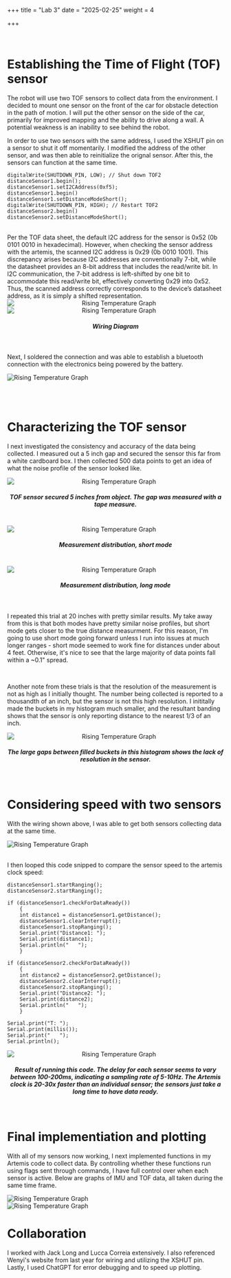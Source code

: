 +++
title = "Lab 3"
date = "2025-02-25"
weight = 4


+++

<br>

# Establishing the Time of Flight (TOF) sensor


The robot will use two TOF sensors to collect data from the environment. I decided to mount one sensor on the front of the car for obstacle detection in the path of motion. I will put the other sensor on the side of the car, primarily for improved mapping and the ability to drive along a wall. A potential weakness is an inability to see behind the robot.
<br>

In order to use two sensors with the same address, I used the XSHUT pin on a sensor to shut it off momentarily. I modified the address of the other sensor, and was then able to reinitialize the orignal sensor. After this, the sensors can function at the same time.
<br>

    digitalWrite(SHUTDOWN_PIN, LOW); // Shut down TOF2
    distanceSensor1.begin();
    distanceSensor1.setI2CAddress(0xf5);
    distanceSensor1.begin()
    distanceSensor1.setDistanceModeShort();
    digitalWrite(SHUTDOWN_PIN, HIGH); // Restart TOF2 
    distanceSensor2.begin() 
    distanceSensor2.setDistanceModeShort();
    
<br>
Per the TOF data sheet, the default I2C address for the sensor is 0x52 (0b 0101 0010 in hexadecimal). However, when checking the sensor address with the artemis, the scanned I2C address is 0x29 (0b 0010 1001). This discrepancy arises because I2C addresses are conventionally 7-bit, while the datasheet provides an 8-bit address that includes the read/write bit. In I2C communication, the 7-bit address is left-shifted by one bit to accommodate this read/write bit, effectively converting 0x29 into 0x52. Thus, the scanned address correctly corresponds to the device’s datasheet address, as it is simply a shifted representation.


<div align = "center">

<img src="/Lab3/i2cscan.png" alt="Rising Temperature Graph" style="display:block ">


<img src="/Lab3/wiring.png" alt="Rising Temperature Graph" style="display:block ">

##### Wiring Diagram

</div>

<br>

Next, I soldered the connection and was able to establish a bluetooth connection with the electronics being powered by the battery.


<img src="/Lab3/wiredpic.jpg" alt="Rising Temperature Graph" style="display:block ">

<br>
<br>
<br>


# Characterizing the TOF sensor

I next investigated the consistency and accuracy of the data being collected. I measured out a 5 inch gap and secured the sensor this far from a white cardboard box. I then collected 500 data points to get an idea of what the noise profile of the sensor looked like. 


<div align = "center">

<img src="/Lab3/sensorgap.png" alt="Rising Temperature Graph" style="display:block ">

##### TOF sensor secured 5 inches from object. The gap was measured with a tape measure.

<br>

<img src="/Lab3/shortdist.png" alt="Rising Temperature Graph" style="display:block ">

##### Measurement distribution, short mode

<br>

<img src="/Lab3/longdist.png" alt="Rising Temperature Graph" style="display:block ">

##### Measurement distribution, long mode

<br>

</div>


I repeated this trial at 20 inches with pretty similar results. My take away from this is that both modes have pretty similar noise profiles, but short mode gets closer to the true distance measurment. For this reason, I'm going to use short mode going forward unless I run into issues at much longer ranges - short mode seemed to work fine for distances under about 4 feet. Otherwise, it's nice to see that the large majority of data points fall within a ~0.1" spread.

<br>

Another note from these trials is that the resolution of the measurement is not as high as I initially thought. The number being collected is reported to a thousandth of an inch, but the sensor is not this high resolution. I inititally made the buckets in my histogram much smaller, and the resultant banding shows that the sensor is only reporting distance to the nearest 1/3 of an inch. 

<div align = "center">

<img src="/Lab3/histo.png" alt="Rising Temperature Graph" style="display:block ">

##### The large gaps between filled buckets in this histogram shows the lack of resolution in the sensor.

<br>
</div>


# Considering speed with two sensors

With the wiring shown above, I was able to get both sensors collecting data at the same time. 


<img src="/Lab3/twoTOF.png" alt="Rising Temperature Graph" style="display:block ">

<br>


I then looped this code snipped to compare the sensor speed to the artemis clock speed: 

    distanceSensor1.startRanging();
    distanceSensor2.startRanging();

    if (distanceSensor1.checkForDataReady())
        {
        int distance1 = distanceSensor1.getDistance();
        distanceSensor1.clearInterrupt();
        distanceSensor1.stopRanging();
        Serial.print("Distance1: ");
        Serial.print(distance1);
        Serial.println("   ");
        }

    if (distanceSensor2.checkForDataReady())
        {
        int distance2 = distanceSensor2.getDistance(); 
        distanceSensor2.clearInterrupt();
        distanceSensor2.stopRanging();
        Serial.print("Distance2: ");
        Serial.print(distance2);
        Serial.println("   ");
        }

    Serial.print("T: ");
    Serial.print(millis());
    Serial.print("   ");
    Serial.println();


<div align = "center">

<img src="/Lab3/tofdelay.png" alt="Rising Temperature Graph" style="display:block ">

##### Result of running this code. The delay for each sensor seems to vary between 100-200ms, indicating a sampling rate of 5-10Hz. The Artemis clock is 20-30x faster than an individual sensor; the sensors just take a long time to have data ready.

<br>
</div>



# Final implementiation and plotting


With all of my sensors now working, I next implemented functions in my Artemis code to collect data. By controlling whether these functions run using flags sent through commands, I have full control over when each sensor is active. Below are graphs of IMU and TOF data, all taken during the same time frame.


<img src="/Lab3/lab3IMU.png" alt="Rising Temperature Graph" style="display:block ">

<img src="/Lab3/lab3TOF.png" alt="Rising Temperature Graph" style="display:block ">


# Collaboration


I worked with Jack Long and Lucca Correia extensively. I also referenced Wenyi's website from last year for wiring and utilizing the XSHUT pin. Lastly, I used ChatGPT for error debugging and to speed up plotting.

